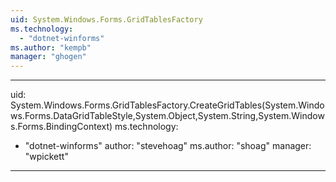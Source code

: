 ```yaml
---
uid: System.Windows.Forms.GridTablesFactory
ms.technology: 
  - "dotnet-winforms"
ms.author: "kempb"
manager: "ghogen"
---
```


---
uid: System.Windows.Forms.GridTablesFactory.CreateGridTables(System.Windows.Forms.DataGridTableStyle,System.Object,System.String,System.Windows.Forms.BindingContext)
ms.technology: 
  - "dotnet-winforms"
author: "stevehoag"
ms.author: "shoag"
manager: "wpickett"
---
